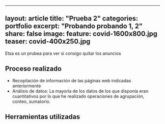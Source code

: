 
---
layout: article
title: "Prueba 2"
categories: portfolio
excerpt: "Probando probando 1, 2"
share: false
image:
  feature: covid-1600x800.jpg
  teaser: covid-400x250.jpg
---

Etsa es un prubea para ver si consigo quitar los anuncios

## Proceso realizado

* Recopilación de información de las páginas web indicadas anteriormente
* Análisis de datos: La mayoría de los datos de los que disponía eran cuantitativos por lo que he realizado operaciones de agrupación, conteo, sumatorio. 

## Herramientas utilizadas
